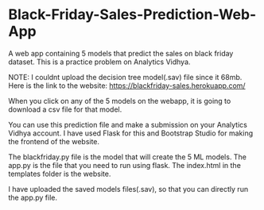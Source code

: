 # Black-Friday-Sales-Prediction-Web-App
A web app containing 5 models that predict the sales on black friday dataset. This is a practice problem on Analytics Vidhya.

NOTE: I couldnt upload the decision tree model(.sav) file since it 68mb.
Here is the link to the website:
https://blackfriday-sales.herokuapp.com/

When you click on any of the 5 models on the  webapp, it is going to download a csv file for that model.

You can use this prediction file and make a submission on your Analytics Vidhya account.
I have used Flask for this and Bootstrap Studio for making the frontend of the website.

The blackfriday.py file is the model that will create the 5 ML models. The app.py is the file that you need to run using flask. The index.html in the templates folder is the website.

I have uploaded the saved models files(.sav), so that you can directly run the app.py file.





